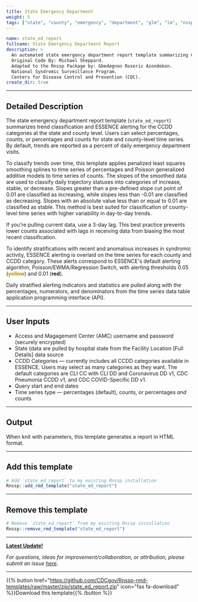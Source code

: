 ```yaml
---
title: State Emergency Department
weight: 5
tags: ["state", "county", "emergency", "department", "glm", "lm", "nssp", "essence", "template"] 
---
```


```yaml
name: state_ed_report
fullname: State Emergency Department Report
description: >
  An automated state emergency department report template summarizing CCDD categories.
  Original Code By: Michael Sheppard.
  Adapted to the Rnssp Package by: Gbedegnon Roseric Azondekon.
  National Syndromic Surveillance Program.
  Centers for Disease Control and Prevention (CDC).
create_dir: true
```
---
## Detailed Description

The state emergency department report template (`state_ed_report`) summarizes trend classification and ESSENCE alerting for the CCDD categories at the state and county level. Users can select percentages, counts, or percentages and counts for state and county-level time series. By default, trends are reported as a percent of daily emergency department visits. 

To classify trends over time, this template applies penalized least squares smoothing splines to time series of percentages and Poisson generalized additive models to time series of counts. The slopes of the smoothed data are used to classify daily trajectory statuses into categories of increase, stable, or decrease. Slopes greater than a pre-defined slope cut point of 0.01 are classified as increasing, while slopes less than -0.01 are classified as decreasing. Slopes with an absolute value less than or equal to 0.01 are classified as stable. This method is best suited for classification of county-level time series with higher variability in day-to-day trends. 

If you're pulling current data, use a 3-day lag. This best practice prevents lower counts associated with lags in receiving data from biasing the most recent classification. 

To identify stratifications with recent and anomalous increases in syndromic activity, ESSENCE alerting is overlaid on the time series for each county and CCDD category. These alerts correspond to ESSENCE\'s default alerting algorithm, Poisson/EWMA/Regression Switch, with alerting thresholds 0.05 (<span style="color:#BF8F00;font-weight:bold">yellow</span>) and 0.01 (<span style="red;font-weight:bold">red</span>). 

Daily stratified alerting indicators and statistics are pulled along with the percentages, numerators, and denominators from the time series data table application programming interface (API).

---
## User Inputs

* Access and Magagement Center (AMC) username and password (securely encrypted)
* State (data are pulled by hospital state from the Facility Location \[Full Details\] data source
* CCDD Categories — currently includes all CCDD categories available in ESSENCE. Users may select as many categories as they want. The default categories are CLI CC with CLI DD and Coronavirus DD v1, CDC Pneumonia CCDD v1, and CDC COVID-Specific DD v1.
* Query start and end dates
* Time series type — percentages (default), counts, or percentages *and* counts

---
## Output

When knit with parameters, this template generates a report in HTML format.

---
## Add this template

```r
# Add `state_ed_report` to my existing Rnssp installation
Rnssp::add_rmd_template("state_ed_report")
```
---
## Remove this template

```r
# Remove `state_ed_report` from my existing Rnssp installation
Rnssp::remove_rmd_template("state_ed_report")
```

---
[**Latest Update!**](https://cdcgov.github.io/Rnssp-rmd-templates/changelogs/#state-emergency-department-template-state_ed_report)

*For questions, ideas for improvement/collaboration, or attribution, please submit an issue [here](https://github.com/CDCgov/Rnssp-rmd-templates/issues).*

---
{{% button href="https://github.com/CDCgov/Rnssp-rmd-templates/raw/master/zip/state_ed_report.zip" icon="fas fa-download" %}}Download this template{{% /button %}}
